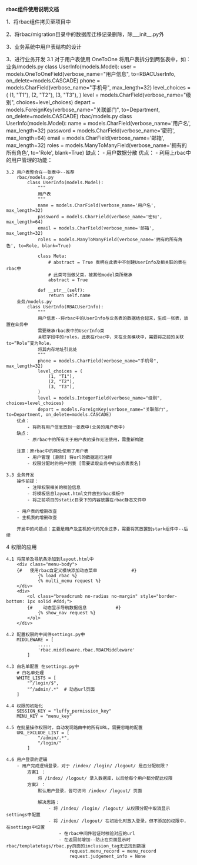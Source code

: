 **rbac组件使用说明文档**

1、将rbac组件拷贝至项目中

2、将rbac/migration目录中的数据库迁移记录删除，除___init__.py外

3、业务系统中用户表结构的设计


3、进行业务开发
	3.1 对于用户表使用 OneToOne 将用户表拆分到两张表中，如：
		业务/models.py
			class UserInfo(models.Model):
				user = models.OneToOneField(verbose_name="用户信息", to=RBACUserInfo, on_delete=models.CASCADE)
				phone = models.CharField(verbose_name="手机号", max_length=32)
				level_choices = (
					(1, "T1"),
					(2, "T2"),
					(3, "T3"),
				)
				level = models.CharField(verbose_name="级别", choices=level_choices)
				depart = models.ForeignKey(verbose_name="关联部门", to=Department, on_delete=models.CASCADE)
		rbac/models.py
			class UserInfo(models.Model):
				name = models.CharField(verbose_name='用户名', max_length=32)
				password = models.CharField(verbose_name='密码', max_length=64)
				email = models.CharField(verbose_name='邮箱', max_length=32)
				roles = models.ManyToManyField(verbose_name='拥有的所有角色', to='Role', blank=True)
		缺点：
			- 用户数据分散
		优点：
			- 利用上rbac中的用户管理的功能：
		
	3.2 用户表整合在一张表中--推荐
		rbac/models.py
			class UserInfo(models.Model):
				"""
				用户表
				"""
				name = models.CharField(verbose_name='用户名', max_length=32)
				password = models.CharField(verbose_name='密码', max_length=64)
				email = models.CharField(verbose_name='邮箱', max_length=32)
				roles = models.ManyToManyField(verbose_name='拥有的所有角色', to=Role, blank=True)
				
				class Meta:
					# abstract = True 表明在此表中不创建UserInfo及相关联的表在rbac中
					# 此类可当做父类，被其他model类所继承
					abstract = True
				
				def __str__(self):
					return self.name
		业务/models.py
			class UserInfo(RBACUserInfo):
				"""
				用户信息--将rbac中的UserInfo与业务表的数据结合起来，生成一张表，放置在业务中
				需要继承rbac表中的UserInfo类
				关联字段中的roles，此表在rbac中，未在业务模块中，需要将之前的关联to=“Role”变为Role，
				将其内存地址引此处
				"""
				phone = models.CharField(verbose_name="手机号", max_length=32)
				level_choices = (
					(1, "T1"),
					(2, "T2"),
					(3, "T3"),
				)
				level = models.IntegerField(verbose_name="级别", choices=level_choices)
				depart = models.ForeignKey(verbose_name="关联部门", to=Department, on_delete=models.CASCADE)
		优点：
			- 将所有用户信息放到一张表中(业务的用户表中)
		缺点：	
			- 原rbac中的所有关于用户表的操作无法使用，需重新构建
		
		注意：原rbac中的两处使用了用户表
			- 用户管理 [删除] 将url的数据进行注释
			- 权限分配时的用户列表 [需要读取业务中的业务表表名]

	3.3 业务开发
		操作前提：
			- 注释权限相关的校验信息
			- 将模板信息layout.html文件放到rbac模板中
			- 将之前项目的static目录下的内容放置在rbac静态文件中
			
		- 用户表的增删改查
		- 主机表的增删改查
		
		开发中的问题点：主要是用户及主机的代码冗余过多，需要将其放置到stark组件中--后续
		
		
4 权限的应用
	
	4.1 将菜单及导航条添加到layout.html中
		<div class="menu-body">
		{#   使用rbac自定义模块添加动态菜单             #}
                {% load rbac %}
                {% multi_menu request %}
        </div>
        <div>
            <ol class="breadcrumb no-radius no-margin" style="border-bottom: 1px solid #ddd;">
            {#    动态显示导航数据信息           #}
                {% show_nav request %}
            </ol>
        </div>
	
	4.2 配置权限的中间件settings.py中
		MIDDLEWARE = [
				.....
				'rbac.middleware.rbac.RBACMiddleware'
			]
	
	4.3 白名单配置 在settings.py中
		# 白名单处理
		WHITE_LISTS = [
			"^/login/$",
			"^/admin/.*"  # 动态url页面
		]	
		
	4.4 权限的初始化
		SESSION_KEY = "luffy_permission_key"
		MENU_KEY = "menu_key"
		
	4.5 在批量操作权限时，自动发现路由中的所有URL，需要忽略的配置
		URL_EXCLUDE_LIST = [
				"/admin/.*",
				"/login/"
			]
	
	4.6 用户登录的逻辑
		- 用户完成逻辑登录，对于 /index/ /login/ /logout/ 是否分配权限？
			方案1 ：
				将 /index/ /logout/ 录入数据库，以后给每个用户都分配此权限
			方案2 ：
				默认用户登录，皆可访问 /index/ /logout/ 页面
				
				解决思路：
					- 将 /index/ /login/ /logout/ 从权限分配中取消显示  settings中配置
					- 将 /index/ /logout/ 在初始化时放入登录，但不添加的权限中，在settings中设置
						- 在rbac中间件验证时校验对应的url
						- 在返回前增加--防止在页面显示时rbac/templatetags/rbac.py页面的inclusion_tag无法找到数据
							request.menu_record = menu_record
							request.judgement_info = None
						
		
		
		
		
		
		
		
		
		

